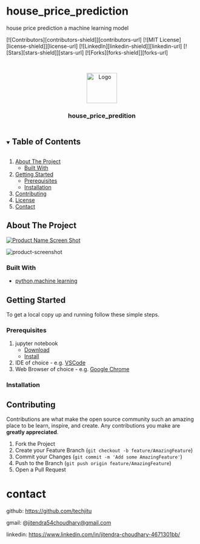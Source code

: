 # house_price_prediction
house price prediction a machine learning model

<!--
*** Thanks for checking out the Best-README-Template. If you have a suggestion
*** that would make this better, please fork the TravelLog and create a pull request
*** or simply open an issue with the tag "enhancement".
*** Thanks again! Now go create something AMAZING! :D
***
***
***
*** To avoid retyping too much info. Do a search and replace for the following:


<!-- PROJECT SHIELDS -->
<!--
*** I'm using markdown "reference style" links for readability.
*** Reference links are enclosed in brackets [ ] instead of parentheses ( ).
*** See the bottom of this document for the declaration of the reference variables
*** for contributors-url, forks-url, etc. This is an optional, concise syntax you may use.
*** https://www.markdownguide.org/basic-syntax/#reference-style-links
-->
[![Contributors][contributors-shield]][contributors-url]
[![MIT License][license-shield]][license-url]
[![LinkedIn][linkedin-shield]][linkedin-url]
[![Stars][stars-shield]][stars-url]
[![Forks][forks-shield]][forks-url]



<!-- PROJECT LOGO -->
<br />
<p align="center">
  <a href="https://github.com/shivangi060/Travelog">
    <img src="Images\alps_favicon.png" alt="Logo" width="80" height="80">
  </a>

  <h3 align="center">house_price_predition</h3>




<!-- TABLE OF CONTENTS -->
<details open="open">
  <summary><h2 style="display: inline-block">Table of Contents</h2></summary>
  <ol>
    <li>
      <a href="#about-the-project">About The Project</a>
      <ul>
        <li><a href="#built-with">Built With</a></li>
      </ul>
    </li>
    <li>
      <a href="#getting-started">Getting Started</a>
      <ul>
        <li><a href="#prerequisites">Prerequisites</a></li>
        <li><a href="#installation">Installation</a></li>
      </ul>
    </li>
    <li><a href="#contributing">Contributing</a></li>
    <li><a href="#license">License</a></li>
    <li><a href="#contact">Contact</a></li>
  </ol>
</details>



<!-- ABOUT THE PROJECT -->
## About The Project

[![Product Name Screen Shot]]()


![product-screenshot]


### Built With

* [python,machine learning]()




<!-- GETTING STARTED -->
## Getting Started

To get a local copy up and running follow these simple steps.

### Prerequisites

1. jupyter notebook
   * [Download]()
   * [Install]()
2. IDE of choice - e.g. [VSCode](https://code.visualstudio.com/download)
3. Web Browser of choice - e.g. [Google Chrome](https://www.google.com/intl/en_in/chrome/) 

### Installation


<!-- CONTRIBUTING -->
## Contributing

Contributions are what make the open source community such an amazing place to be learn, inspire, and create. Any contributions you make are **greatly appreciated**.

1. Fork the Project
2. Create your Feature Branch (`git checkout -b feature/AmazingFeature`)
3. Commit your Changes (`git commit -m 'Add some AmazingFeature'`)
4. Push to the Branch (`git push origin feature/AmazingFeature`)
5. Open a Pull Request




# contact
  github: https://github.com/techjitu
  
  gmail:  @jitendra54choudhary@gmail.com
  
  linkedin:  https://www.linkedin.com/in/jitendra-choudhary-4671301bb/
  
  
<!-- MARKDOWN LINKS & IMAGES -->
<!-- https://www.markdownguide.org/basic-syntax/#reference-style-links -->
[Product Name Screen Shot]: Images/Landing-Page-SS.png
[product-screenshot]: Images/about-us-rec.gif


